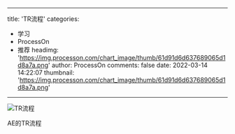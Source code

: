 
---
title: 'TR流程'
categories: 
 - 学习
 - ProcessOn
 - 推荐
headimg: 'https://img.processon.com/chart_image/thumb/61d91d6d637689065d1d8a7a.png'
author: ProcessOn
comments: false
date: 2022-03-14 14:22:07
thumbnail: 'https://img.processon.com/chart_image/thumb/61d91d6d637689065d1d8a7a.png'
---

<div>   
<img class="thumb" alt="TR流程" src="https://img.processon.com/chart_image/thumb/61d91d6d637689065d1d8a7a.png" referrerpolicy="no-referrer">
<p>AE的TR流程</p>  
</div>
            